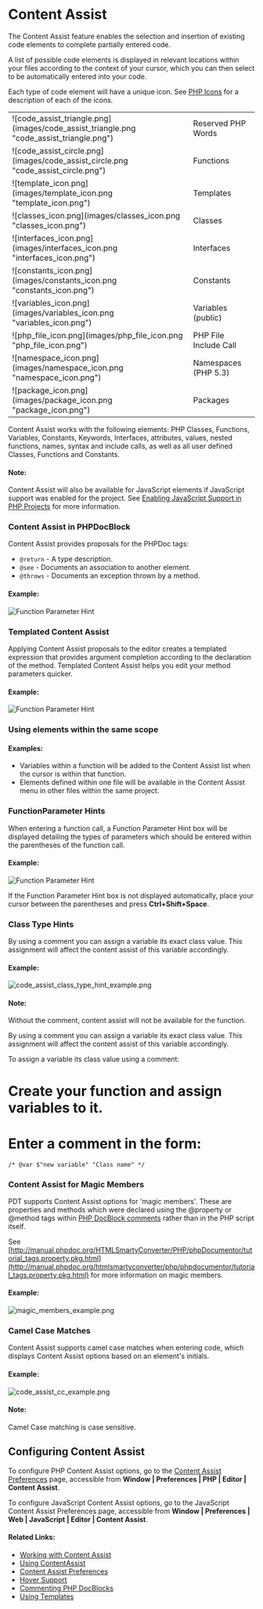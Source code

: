 # Content Assist

<!--context:code_assist_concept-->

The Content Assist feature enables the selection and insertion of existing code elements to complete partially entered code.

A list of possible code elements is displayed in relevant locations within your files according to the context of your cursor, which you can then select to be automatically entered into your code.

Each type of code element will have a unique icon. See [PHP Icons](../032-reference/048-php_icons.md) for a description of each of the icons.

<table>
<tr><td>![code_assist_triangle.png](images/code_assist_triangle.png "code_assist_triangle.png")</td>
<td>Reserved PHP Words</td></tr>

<tr><td>![code_assist_circle.png](images/code_assist_circle.png "code_assist_circle.png")</td>
<td>Functions</td></tr>

<tr><td>![template_icon.png](images/template_icon.png "template_icon.png")</td>
<td>Templates</td></tr>

<tr><td>![classes_icon.png](images/classes_icon.png "classes_icon.png")</td>
<td>Classes</td></tr>

<tr><td>![interfaces_icon.png](images/interfaces_icon.png "interfaces_icon.png")</td>
<td>Interfaces</td></tr>

<tr><td>![constants_icon.png](images/constants_icon.png "constants_icon.png")</td>
<td>Constants</td></tr>

<tr><td>![variables_icon.png](images/variables_icon.png "variables_icon.png")</td>
<td>Variables (public)</td></tr>

<tr><td>![php_file_icon.png](images/php_file_icon.png "php_file_icon.png")</td>
<td>PHP File Include Call</td></tr>

<tr><td>![namespace_icon.png](images/namespace_icon.png "namespace_icon.png")</td>
<td>Namespaces (PHP 5.3)</td></tr>

<tr><td>![package_icon.png](images/package_icon.png "package_icon.png")</td>
<td>Packages</td></tr>
</table>

Content Assist works with the following elements: PHP Classes, Functions, Variables, Constants, Keywords, Interfaces, attributes, values, nested functions, names, syntax and include calls, as well as all user defined Classes, Functions and Constants.

<!--note-start-->

#### Note:

Content Assist will also be available for JavaScript elements if JavaScript support was enabled for the project. See [Enabling JavaScript Support in PHP Projects](../024-tasks/208-using_javascript/008-enabling_javascript_support_in_php_projects.md) for more information.

<!--note-end-->

### Content Assist in PHPDocBlock

Content Assist provides proposals for the PHPDoc tags:

 * `@return` - A type description.
 * `@see` - Documents an association to another element.
 * `@throws` - Documents an exception thrown by a method.

#### Example:

![Function Parameter Hint](images/content_assist_in_phpdoc_block.png "Function Parameter Hint")

### Templated Content Assist

Applying Content Assist proposals to the editor creates a templated expression that provides argument completion according to the declaration of the method. Templated Content Assist helps you edit your method parameters quicker.

#### Example:

![Function Parameter Hint](images/templated_content_assist.png "Function Parameter Hint")

### Using elements within the same scope

#### Examples:

 * Variables within a function will be added to the Content Assist list when the cursor is within that function.
 * Elements defined within one file will be available in the Content Assist menu in other files within the same project.

### FunctionParameter Hints

When entering a function call, a Function Parameter Hint box will be displayed detailing the types of parameters which should be entered within the parentheses of the function call.

#### Example:

![Function Parameter Hint](images/code_assist_function_parameter.png "Function Parameter Hint")

If the Function Parameter Hint box is not displayed automatically, place your cursor between the parentheses and press **Ctrl+Shift+Space**.

### Class Type Hints

By using a comment you can assign a variable its exact class value. This assignment will affect the content assist of this variable accordingly.

#### Example:

![code_assist_class_type_hint_example.png](images/code_assist_class_type_hint_example.png "code_assist_class_type_hint_example.png")

<!--note-start-->

#### Note:

Without the comment, content assist will not be available for the function.

<!--note-end-->

By using a comment you can assign a variable its exact class value. This assignment will affect the content assist of this variable accordingly.

To assign a variable its class value using a comment:

 # Create your function and assign variables to it.
 # Enter a comment in the form:


    /* @var $"new variable" "Class name" */

### Content Assist for Magic Members

PDT supports Content Assist options for 'magic members'. These are properties and methods which were declared using the @property or @method tags within [PHP DocBlock comments](../016-concepts/064-commenting_code/008-phpdoc_comments.md) rather than in the PHP script itself.

See [http://manual.phpdoc.org/HTMLSmartyConverter/PHP/phpDocumentor/tutorial_tags.property.pkg.html](http://manual.phpdoc.org/htmlsmartyconverter/php/phpdocumentor/tutorial_tags.property.pkg.html) for more information on magic members.

#### Example:

![magic_members_example.png](images/magic_members_example.png "magic_members_example.png")

### Camel Case Matches

Content Assist supports camel case matches when entering code, which displays Content Assist options based on an element's initials.

#### Example:

![code_assist_cc_example.png](images/code_assist_cc_example.png "code_assist_cc_example.png")

<!--note-start-->

#### Note:

Camel Case matching is case sensitive.

<!--note-end-->

## Configuring Content Assist

To configure PHP Content Assist options, go to the [Content Assist Preferences](../032-reference/032-preferences/040-editor/008-code_assist.md) page, accessible from **Window | Preferences | PHP | Editor | Content Assist**.

To configure JavaScript Content Assist options, go to the JavaScript Content Assist Preferences page, accessible from **Window | Preferences | Web | JavaScript | Editor | Content Assist**.

<!--links-start-->

#### Related Links:

 * [Working with Content Assist](../008-getting_started/016-basic_tutorial/016-working_with_code_assist.md)
 * [Using ContentAssist](../024-tasks/024-using_code_assist.md)
 * [Content Assist Preferences](../032-reference/032-preferences/040-editor/008-code_assist.md)
 * [Hover Support](072-hover_support.md)
 * [Commenting PHP DocBlocks](../024-tasks/128-commenting_php_docblocks.md)
 * [Using Templates](../024-tasks/032-using_templates.md)

<!--links-end-->
